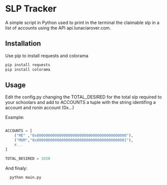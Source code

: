 # SLP Tracker
A simple script in Python used to print in the terminal the claimable slp in a list of accounts using the API api.lunaciarover.com.

## Installation 

Use pip to install requests and colorama

```bash
pip install requests
pip install colorama
```

## Usage

Edit the config.py changing the TOTAL_DESIRED for the total slp required to your schoolars and add to ACCOUNTS a tuple with the string identifing a account and ronin account (0x...)  

Example:

```python

ACCOUNTS = [
    ("ME" ,"0x0000000000000000000000000000000000000000"),      
    ("MOM","0x0000000000000000000000000000000000000001"),
    #...
]

TOTAL_DESIRED = 1650
```
And finaly:
```bash
  python main.py
```





